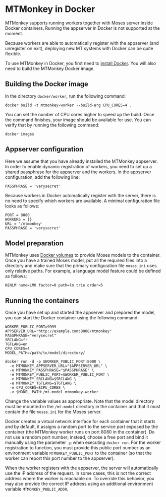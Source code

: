 MTMonkey in Docker
==================

MTMonkey supports running workers together with Moses server inside Docker
containers. Running the appserver in Docker is not supported at the moment.

Because workers are able to automatically register with the appserver (and
unregister on exit), deploying new MT systems with Docker can be quite flexible.

To use MTMonkey in Docker, you first need to [install
Docker](https://docs.docker.com/engine/installation/). You will also need to
build the MTMonkey Docker image.

Building the Docker image
-------------------------

In the directory `docker/worker`, run the following command:

```
docker build -t mtmonkey-worker --build-arg CPU_CORES=4 .
```

You can set the number of CPU cores higher to speed up the build. Once the
command finishes, your image should be available for use. You can verify that by
running the following command:

```
docker images
```

Appserver configuration
-----------------------

Here we assume that you have already installed the MTMonkey appserver. In order
to enable dynamic registration of workers, you need to set up a shared
passphrase for the appserver and the workers. In the appserver configuration,
add the following line:

```
PASSPHRASE = 'verysecret'
```

Because workers in Docker automatically register with the server, there is no
need to specify which workers are available. A minimal configuration file looks
as follows:

```
PORT = 8080
WORKERS = {}
URL = '/mtmonkey'
PASSPHRASE = 'verysecret'
```

Model preparation
-----------------

MTMonkey uses [Docker
volumes](https://docs.docker.com/engine/tutorials/dockervolumes/) to provide
Moses models to the container. Once you have a trained Moses model, put all the
required files into a directory and make sure that the primary configuration
file `moses.ini` uses only relative paths. For example, a language model feature
could be defined as follows:

```
KENLM name=LM0 factor=0 path=lm.trie order=5
```

Running the containers
----------------------

Once you have set up and started the appserver and prepared the model, you can
start the Docker container using the following command:

```
WORKER_PUBLIC_PORT=9999
APPSERVER_URL="http://example.com:8080/mtmonkey"
PASSPHRASE="verysecret"
SRCLANG=fr
TGTLANG=en
CPU_CORES=4
MODEL_PATH=/path/to/model/directory/

docker run -d -p $WORKER_PUBLIC_PORT:8080 \
  -e MTMONKEY_APPSERVER_URL="$APPSERVER_URL" \
  -e MTMONKEY_PASSPHRASE="$PASSPHRASE" \
  -e MTMONKEY_PUBLIC_PORT=$WORKER_PUBLIC_PORT \
  -e MTMONKEY_SRCLANG=$SRCLANG \
  -e MTMONKEY_TGTLANG=$TGTLANG \
  -e CPU_CORES=$CPU_CORES \
  -v $MODEL_PATH:/mt-model mtmonkey-worker
```

Change the variable values as appropriate. Note that the model directory must be
mounted in the `/mt-model` directory in the container and that it must contain
the file `moses.ini` for the Moses server.

Docker creates a virtual network interface for each container that it starts and
by default, it assigns a random port to the service port exposed by the
container (the MTMonkey worker runs on port 8080 in the container). Do not use a
random port number; instead, choose a free port and bind it manually using the
parameter `-p` when executing `docker run`. For the worker registration to
function, you must provide this public port number as an environment variable
`MTMONKEY_PUBLIC_PORT` to the container (so that the worker can report this port
number to the appserver).

When the worker registers with the appserver, the server will automatically use
the IP address of the request. In some cases, this is not the correct address
where the worker is reachable on. To override this behavior, you may also
provide the correct IP address using an additional environment variable
`MTMONKEY_PUBLIC_ADDR`.

